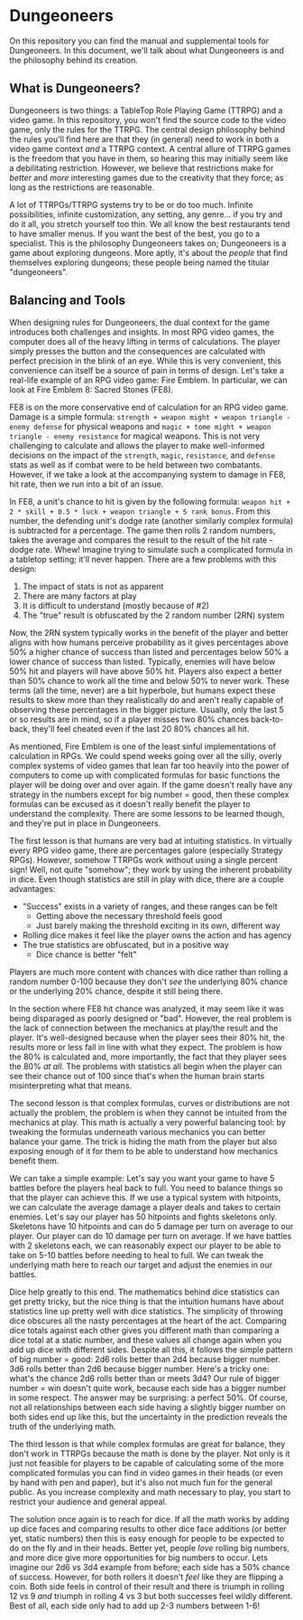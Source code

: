# Dungeoneers

On this repository you can find the manual and supplemental tools for Dungeoneers. In this document, we'll talk about what Dungeoneers is and the philosophy behind its creation.

## What is Dungeoneers?

Dungeoneers is two things: a TableTop Role Playing Game (TTRPG) and a video game. In this repository, you won't find the source code to the video game, only the rules for the TTRPG. The central design philosophy behind the rules you'll find here are that they (in general) need to work in both a video game context _and_ a TTRPG context. A central allure of TTRPG games is the freedom that you have in them, so hearing this may initially seem like a debilitating restriction. However, we believe that restrictions make for _better_ and _more_ interesting games due to the creativity that they force; as long as the restrictions are reasonable.

A lot of TTRPGs/TTRPG systems try to be or do too much. Infinite possibilities, infinite customization, any setting, any genre... if you try and do it all, you stretch yourself too thin. We all know the best restaurants tend to have smaller menus. If you want the best of the best, you go to a specialist. This is the philosophy Dungeoneers takes on; Dungeoneers is a game about exploring dungeons. More aptly, it's about the _people_ that find themselves exploring dungeons; these people being named the titular "dungeoneers".

## Balancing and Tools

When designing rules for Dungeoneers, the dual context for the game introduces both challenges and insights. In most RPG video games, the computer does all of the heavy lifting in terms of calculations. The player simply presses the button and the consequences are calculated with perfect precision in the blink of an eye. While this is very convenient, this convenience can itself be a source of pain in terms of design. Let's take a real-life example of an RPG video game: Fire Emblem. In particular, we can look at Fire Emblem 8: Sacred Stones (FE8).

FE8 is on the more conservative end of calculation for an RPG video game. Damage is a simple formula: `strength + weapon might + weapon triangle - enemy defense` for physical weapons and `magic + tome might + weapon triangle - enemy resistance` for magical weapons. This is not very challenging to calculate and allows the player to make well-informed decisions on the impact of the `strength`, `magic`, `resistance`, and `defense` stats as well as if combat were to be held between two combatants. However, if we take a look at the accompanying system to damage in FE8, hit rate, then we run into a bit of an issue.

In FE8, a unit's chance to hit is given by the following formula: `weapon hit + 2 * skill + 0.5 * luck + weapon triangle + S rank bonus`. From this number, the defending unit's dodge rate (another similarly complex formula) is subtracted for a percentage. The game then rolls 2 random numbers, takes the average and compares the result to the result of the hit rate - dodge rate. Whew! Imagine trying to simulate such a complicated formula in a tabletop setting; it'll never happen. There are a few problems with this design:

1. The impact of stats is not as apparent
2. There are many factors at play
3. It is difficult to understand (mostly because of #2)
4. The "true" result is obfuscated by the 2 random number (2RN) system

Now, the 2RN system typically works in the benefit of the player and better aligns with how humans perceive probability as it gives percentages above 50% a higher chance of success than listed and percentages below 50% a lower chance of success than listed. Typically, enemies will have below 50% hit and players will have above 50% hit. Players also expect a better than 50% chance to work all the time and below 50% to never work. These terms (all the time, never) are a bit hyperbole, but humans expect these results to skew more than they realistically do and aren't really capable of observing these percentages in the bigger picture. Usually, only the last 5 or so results are in mind, so if a player misses two 80% chances back-to-back, they'll feel cheated even if the last 20 80% chances all hit.

As mentioned, Fire Emblem is one of the least sinful implementations of calculation in RPGs. We could spend weeks going over all the silly, overly complex systems of video games that lean far too heavily into the power of computers to come up with complicated formulas for basic functions the player will be doing over and over again. If the game doesn't really have any strategy in the numbers except for big number = good, then these complex formulas can be excused as it doesn't really benefit the player to understand the complexity. There are some lessons to be learned though, and they're put in place in Dungeoneers.

The first lesson is that humans are very bad at intuiting statistics. In virtually every RPG video game, there are percentages galore (especially Strategy RPGs). However, somehow TTRPGs work without using a single percent sign! Well, not quite "somehow"; they work by using the inherent probability in dice. Even though statistics are still in play with dice, there are a couple advantages:

-   "Success" exists in a variety of ranges, and these ranges can be felt
    -   Getting above the necessary threshold feels good
    -   Just barely making the threshold exciting in its own, different way
-   Rolling dice makes it feel like the player owns the action and has agency
-   The true statistics are obfuscated, but in a positive way
    -   Dice chance is better "felt"

Players are much more content with chances with dice rather than rolling a random number 0-100 because they don't _see_ the underlying 80% chance or the underlying 20% chance, despite it still being there.

In the section where FE8 hit chance was analyzed, it may seem like it was being disparaged as poorly designed or "bad". However, the real problem is the lack of connection between the mechanics at play/the result and the player. It's well-designed because when the player sees their 80% hit, the results more or less fall in line with what they expect. The problem is how the 80% is calculated and, more importantly, the fact that they player sees the 80% _at all_. The problems with statistics all begin when the player can see their chance out of 100 since that's when the human brain starts misinterpreting what that means.

The second lesson is that complex formulas, curves or distributions are not actually the problem, the problem is when they cannot be intuited from the mechanics at play. This math is actually a very powerful balancing tool: by tweaking the formulas underneath various mechanics you can better balance your game. The trick is hiding the math from the player but also exposing enough of it for them to be able to understand how mechanics benefit them.

We can take a simple example: Let's say you want your game to have 5 battles before the players heal back to full. You need to balance things so that the player can achieve this. If we use a typical system with hitpoints, we can calculate the average damage a player deals and takes to certain enemies. Let's say our player has 50 hitpoints and fights skeletons only. Skeletons have 10 hitpoints and can do 5 damage per turn on average to our player. Our player can do 10 damage per turn on average. If we have battles with 2 skeletons each, we can reasonably expect our player to be able to take on 5-10 battles before needing to heal to full. We can tweak the underlying math here to reach our target and adjust the enemies in our battles.

Dice help greatly to this end. The mathematics behind dice statistics can get pretty tricky, but the nice thing is that the intuition humans have about statistics line up pretty well with dice statistics. The simplicity of throwing dice obscures all the nasty percentages at the heart of the act. Comparing dice totals against each other gives you different math than comparing a dice total at a static number, and these values all change again when you add up dice with different sides. Despite all this, it follows the simple pattern of big number = good: 2d6 rolls better than 2d4 because bigger number. 3d6 rolls better than 2d6 because bigger number. Here's a tricky one: what's the chance 2d6 rolls better than or meets 3d4? Our rule of bigger number = win doesn't quite work, because each side has a bigger number in some respect. The answer may be surprising: a perfect 50%. Of course, not all relationships between each side having a slightly bigger number on both sides end up like this, but the uncertainty in the prediction reveals the truth of the underlying math.

The third lesson is that while complex formulas are great for balance, they don't work in TTRPGs because the math is done by the player. Not only is it just not feasible for players to be capable of calculating some of the more complicated formulas you can find in video games in their heads (or even by hand with pen and paper), but it's also not much fun for the general public. As you increase complexity and math necessary to play, you start to restrict your audience and general appeal.

The solution once again is to reach for dice. If all the math works by adding up dice faces and comparing results to other dice face additions (or better yet, static numbers) then this is easy enough for people to be expected to do on the fly and in their heads. Better yet, people _love_ rolling big numbers, and more dice give more opportunities for big numbers to occur. Lets imagine our 2d6 vs 3d4 example from before; each side has a 50% chance of success. However, for both rollers it doesn't _feel_ like they are flipping a coin. Both side feels in control of their result and there is triumph in rolling 12 vs 9 _and_ triumph in rolling 4 vs 3 but both successes feel wildly different. Best of all, each side only had to add up 2-3 numbers between 1-6!
